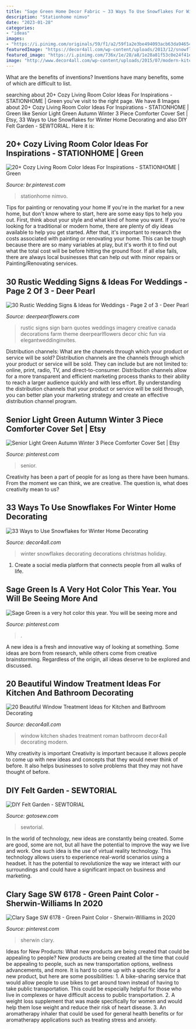 ```yaml
---
title: "Sage Green Home Decor Fabric ~ 33 Ways To Use Snowflakes For Winter Home Decorating"
description: "Stationhome nimvo"
date: "2023-01-28"
categories:
- "ideas"
images:
- "https://i.pinimg.com/originals/59/f1/a2/59f1a2e3be494093acb63da94654e14b.jpg"
featuredImage: "https://decor4all.com/wp-content/uploads/2013/12/snowflakes-holiday-decorations-winter-decorating-ideas-20.jpg"
featured_image: "https://i.pinimg.com/736x/1e/28/a8/1e28a81f53c0e24f41e8b17d0d304e31.jpg"
image: "http://www.decor4all.com/wp-content/uploads/2015/07/modern-kitchen-decor-roman-shades-window-treatment-ideas-11.jpg"
---
```



What are the benefits of inventions?
Inventions have many benefits, some of which are difficult to list.

	

		
searching about 20+ Cozy Living Room Color Ideas For Inspirations - STATIONHOME | Green you've visit to the right page. We have 8 Images about 20+ Cozy Living Room Color Ideas For Inspirations - STATIONHOME | Green like Senior Light Green Autumn Winter 3 Piece Comforter Cover Set | Etsy, 33 Ways to Use Snowflakes for Winter Home Decorating and also DIY Felt Garden - SEWTORIAL. Here it is:
		
    
## 20+ Cozy Living Room Color Ideas For Inspirations - STATIONHOME | Green

<img loading=lazy src="https://i.pinimg.com/736x/51/39/4b/51394b4598d5fd618af4be995b24ddec.jpg" onerror="this.onerror=null;this.src='https://tse4.mm.bing.net/th?id=OIP.cssZKbe2xMhyDBUsoREP_QHaE1&amp;pid=15.1';" alt="20+ Cozy Living Room Color Ideas For Inspirations - STATIONHOME | Green">

_Source: br.pinterest.com_

>stationhome nimvo. 

	

Tips for painting or renovating your home
If you're in the market for a new home, but don't know where to start, here are some easy tips to help you out. First, think about your style and what kind of home you want. If you're looking for a traditional or modern home, there are plenty of diy ideas available to help you get started.
After that, it's important to research the costs associated with painting or renovating your home. This can be tough because there are so many variables at play, but it's worth it to find out what the total cost will be before hitting the ground floor. If all else fails, there are always local businesses that can help out with minor repairs or Painting/Renovating services.

    
## 30 Rustic Wedding Signs &amp; Ideas For Weddings - Page 2 Of 3 - Deer Pearl

<img loading=lazy src="https://www.deerpearlflowers.com/wp-content/uploads/2016/05/rustic-wedding-signs-family-creative-imagery.jpg" onerror="this.onerror=null;this.src='https://tse4.mm.bing.net/th?id=OIP.UYCb3Amk4YMVq6HM7J8ItwHaLH&amp;pid=15.1';" alt="30 Rustic Wedding Signs &amp; Ideas for Weddings - Page 2 of 3 - Deer Pearl">

_Source: deerpearlflowers.com_

>rustic signs sign barn quotes weddings imagery creative canada decorations farm theme deerpearlflowers decor chic fun via elegantweddinginvites. 

	

Distribution channels: What are the channels through which your product or service will be sold?
Distribution channels are the channels through which your product or service will be sold. They can include but are not limited to: online, print, radio, TV, and direct-to-consumer. Distribution channels allow for a more transparent and efficient marketing process thanks to their ability to reach a larger audience quickly and with less effort. By understanding the distribution channels that your product or service will be sold through, you can better plan your marketing strategy and create an effective distribution channel program.

    
## Senior Light Green Autumn Winter 3 Piece Comforter Cover Set | Etsy

<img loading=lazy src="https://i.pinimg.com/736x/41/ee/40/41ee40f42ecdb5de98f5f80e7fd54880.jpg" onerror="this.onerror=null;this.src='https://tse1.mm.bing.net/th?id=OIP.qSTTdAjhPViQN4FN7S1YnQHaHa&amp;pid=15.1';" alt="Senior Light Green Autumn Winter 3 Piece Comforter Cover Set | Etsy">

_Source: pinterest.com_

>senior. 

	

Creativity has been a part of people for as long as there have been humans. From the moment we can think, we are creative. The question is, what does creativity mean to us?

    
## 33 Ways To Use Snowflakes For Winter Home Decorating

<img loading=lazy src="https://decor4all.com/wp-content/uploads/2013/12/snowflakes-holiday-decorations-winter-decorating-ideas-20.jpg" onerror="this.onerror=null;this.src='https://tse4.mm.bing.net/th?id=OIP.nPCTufA5Y1IM1z_4a_j3WQAAAA&amp;pid=15.1';" alt="33 Ways to Use Snowflakes for Winter Home Decorating">

_Source: decor4all.com_

>winter snowflakes decorating decorations christmas holiday. 

	

1. Create a social media platform that connects people from all walks of life. 

    
## Sage Green Is A Very Hot Color This Year. You Will Be Seeing More And

<img loading=lazy src="https://i.pinimg.com/originals/59/f1/a2/59f1a2e3be494093acb63da94654e14b.jpg" onerror="this.onerror=null;this.src='https://tse1.mm.bing.net/th?id=OIP.KHwRlmx9QNByHN29_YUa9gAAAA&amp;pid=15.1';" alt="Sage Green is a very hot color this year. You will be seeing more and">

_Source: pinterest.com_

>. 

	

A new idea is a fresh and innovative way of looking at something. Some ideas are born from research, while others come from creative brainstorming. Regardless of the origin, all ideas deserve to be explored and discussed.

    
## 20 Beautiful Window Treatment Ideas For Kitchen And Bathroom Decorating

<img loading=lazy src="http://www.decor4all.com/wp-content/uploads/2015/07/modern-kitchen-decor-roman-shades-window-treatment-ideas-11.jpg" onerror="this.onerror=null;this.src='https://tse1.mm.bing.net/th?id=OIP.fBotl9SaPPQKQZt7x7hfVgHaF7&amp;pid=15.1';" alt="20 Beautiful Window Treatment Ideas for Kitchen and Bathroom Decorating">

_Source: decor4all.com_

>window kitchen shades treatment roman bathroom decor4all decorating modern. 

	

Why creativity is important
Creativity is important because it allows people to come up with new ideas and concepts that they would never think of before. It also helps businesses to solve problems that they may not have thought of before.

    
## DIY Felt Garden - SEWTORIAL

<img loading=lazy src="https://i2.wp.com/gotosew.com/wp-content/uploads/2015/05/felt-garden.jpg?ssl=1" onerror="this.onerror=null;this.src='https://tse3.mm.bing.net/th?id=OIP.LnAQ5LkKAVaB7oICOqzvdQHaLH&amp;pid=15.1';" alt="DIY Felt Garden - SEWTORIAL">

_Source: gotosew.com_

>sewtorial. 

	

In the world of technology, new ideas are constantly being created. Some are good, some are not, but all have the potential to improve the way we live and work. One such idea is the use of virtual reality technology. This technology allows users to experience real-world scenarios using a headset. It has the potential to revolutionize the way we interact with our surroundings and could have a significant impact on business and marketing.

    
## Clary Sage SW 6178 - Green Paint Color - Sherwin-Williams In 2020

<img loading=lazy src="https://i.pinimg.com/736x/1e/28/a8/1e28a81f53c0e24f41e8b17d0d304e31.jpg" onerror="this.onerror=null;this.src='https://tse4.mm.bing.net/th?id=OIP.76SuD3OLWO72D8GrDkq6_wHaHa&amp;pid=15.1';" alt="Clary Sage SW 6178 - Green Paint Color - Sherwin-Williams in 2020">

_Source: pinterest.com_

>sherwin clary. 

	

Ideas for New Products: What new products are being created that could be appealing to people?
New products are being created all the time that could be appealing to people, such as new transportation options, wellness advancements, and more. It is hard to come up with a specific idea for a new product, but here are some possibilities: 1. A bike-sharing service that would allow people to use bikes to get around town instead of having to take public transportation. This could be especially helpful for those who live in complexes or have difficult access to public transportation. 2. A weight loss supplement that was made specifically for women and would help them lose weight and reduce their risk of heart disease. 3. An aromatherapy inhaler that could be used for general health benefits or for aromatherapy applications such as treating stress and anxiety. 

